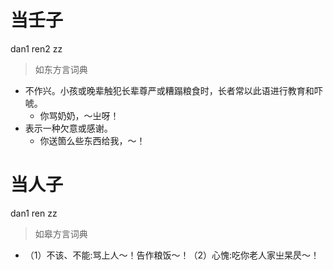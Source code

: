 # 当壬子
dan1 ren2 zz
> 如东方言词典
- 不作兴。小孩或晚辈触犯长辈尊严或糟蹋粮食时，长者常以此语进行教育和吓唬。
  - 你骂奶奶，～㞢呀！
- 表示一种欠意或感谢。
  - 你送箇么些东西给我，～！

# 当人子
dan1 ren zz
> 如皋方言词典
- （1）不该、不能:骂上人～！告作粮饭～！（2）心愧:吃你老人家㞢杲昃～！
